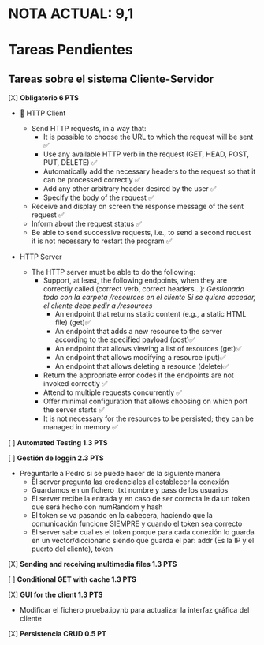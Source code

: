 # NOTA ACTUAL: 9,1

# Tareas Pendientes

## Tareas sobre el sistema Cliente-Servidor

[X] **Obligatorio 6 PTS**  
  - 🚢 HTTP Client
    - Send HTTP requests, in a way that:
        - It is possible to choose the URL to which the request will be sent ✅
        - Use any available HTTP verb in the request (GET, HEAD, POST, PUT, DELETE) ✅
        - Automatically add the necessary headers to the request so that it can be processed correctly ✅
        - Add any other arbitrary header desired by the user ✅
        - Specify the body of the request ✅
    - Receive and display on screen the response message of the sent request ✅
    - Inform about the request status ✅
    - Be able to send successive requests, i.e., to send a second request it is not necessary to restart the program ✅

  - HTTP Server
    - The HTTP server must be able to do the following:
        - Support, at least, the following endpoints, when they are correctly called (correct verb, correct headers...):
        *Gestionado todo con la carpeta /resources en el cliente*
        *Si se quiere acceder, el cliente debe pedir a /resources*
            - An endpoint that returns static content (e.g., a static HTML file) (get)✅
            - An endpoint that adds a new resource to the server according to the specified payload (post)✅
            - An endpoint that allows viewing a list of resources (get)✅
            - An endpoint that allows modifying a resource (put)✅
            - An endpoint that allows deleting a resource (delete)✅
        - Return the appropriate error codes if the endpoints are not invoked correctly ✅
        - Attend to multiple requests concurrently ✅
        - Offer minimal configuration that allows choosing on which port the server starts ✅
        - It is not necessary for the resources to be persisted; they can be managed in memory ✅


[ ] **Automated Testing 1.3 PTS** 


[ ] **Gestión de loggin 2.3 PTS**

  - Preguntarle a Pedro si se puede hacer de la siguiente manera
    - El server pregunta las credenciales al establecer la conexión
    - Guardamos en un fichero .txt nombre y pass de los usuarios
    - El server recibe la entrada y en caso de ser correcta le da un token que será hecho con numRandom y hash
    - El token se va pasando en la cabecera, haciendo que la comunicación funcione SIEMPRE y cuando el token sea correcto
    - El server sabe cual es el token porque para cada conexión lo guarda en un vector/diccionario siendo que guarda el par: addr (Es la IP y el puerto del cliente), token

[X] **Sending and receiving multimedia files 1.3 PTS**

[ ] **Conditional GET with cache 1.3 PTS**

[X] **GUI for the client 1.3 PTS**

  - Modificar el fichero prueba.ipynb para actualizar la interfaz gráfica del cliente

[X] **Persistencia CRUD 0.5 PT**